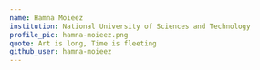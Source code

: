 ```yaml
---
name: Hamna Moieez
institution: National University of Sciences and Technology
profile_pic: hamna-moieez.png
quote: Art is long, Time is fleeting
github_user: hamna-moieez
---
```


